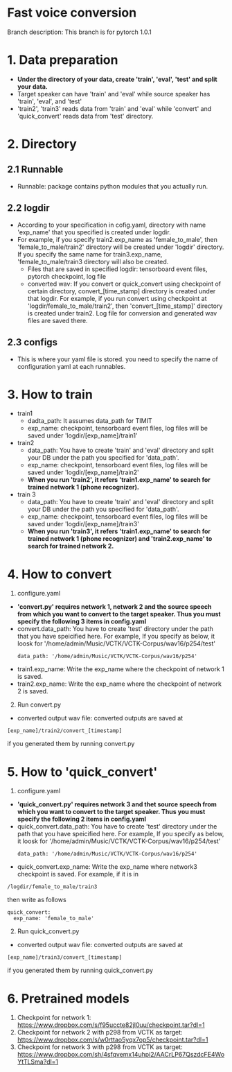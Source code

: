 Fast voice conversion
=================
Branch description: This branch is for pytorch 1.0.1
# 1. Data preparation
* **Under the directory of your data, create 'train', 'eval', 'test' and split your data.**
* Target speaker can have 'train' and 'eval' while source speaker has 'train', 'eval', and 'test'
* 'train2', 'train3' reads data from 'train' and 'eval' while 'convert' and 'quick_convert' reads data from 'test' directory. 
# 2. Directory 
## 2.1 Runnable
* Runnable: package contains python modules that you actually run.
## 2.2 logdir
* According to your specification in cofig.yaml, directory with name 'exp_name' that you specified is created under logdir. 
* For example, if you specify train2.exp_name as 'female_to_male', then 'female_to_male/train2' directory will be created under 'logdir' directory. If you specify the same name for train3.exp_name, 'female_to_male/train3 directory will also be created. 
  * Files that are saved in specified logdir: tensorboard event files, pytorch checkpoint, log file
  * converted wav: If you convert or quick_convert using checkpoint of certain directory, convert_[time_stamp] directory is created under that logdir. For example, if you run convert using checkpoint at 'logdir/female_to_male/train2', then 'convert_[time_stamp]' directory is created under train2. Log file for conversion and generated wav files are saved there.
## 2.3 configs
* This is where your yaml file is stored. you need to specify the name of configuration yaml at each runnables.
# 3. How to train
* train1
  * dadta_path: It assumes data_path for TIMIT
  * exp_name: checkpoint, tensorboard event files, log files will be saved under 'logdir/[exp_name]/train1'
* train2
  * data_path: You have to create 'train' and 'eval' directory and split your DB under the path you specified for 'data_path'.
  * exp_name: checkpoint, tensorboard event files, log files will be saved under 'logdir/[exp_name]/train2'
  * **When you run 'train2', it refers 'train1.exp_name' to search for trained network 1 (phone recognizer).**
* train 3
  * data_path: You have to create 'train' and 'eval' directory and split your DB under the path you specified for 'data_path'.
  * exp_name: checkpoint, tensorboard event files, log files will be saved under 'logdir/[exp_name]/train3'
  * **When you run 'train3', it refers 'train1.exp_name' to search for trained network 1 (phone recognizer) and 'train2.exp_name' to search for trained network 2.**
# 4. How to convert
1. configure.yaml
  * **'convert.py' requires network 1, network 2 and the source speech from which you want to convert to the target speaker. Thus you must specify the following 3 items in config.yaml**
  * convert.data_path: You have to create 'test' directory under the path that you have speicified here. For example, If you specify as below, it loosk for '/home/admin/Music/VCTK/VCTK-Corpus/wav16/p254/test'
     ```
     data_path: '/home/admin/Music/VCTK/VCTK-Corpus/wav16/p254'
     ```
  * train1.exp_name: Write the exp_name where the checkpoint of network 1 is saved.
  * train2.exp_name: Write the exp_name where the checkpoint of network 2 is saved.
2.  Run convert.py
  * converted output wav file: converted outputs are saved at 
  ```
  [exp_name]/train2/convert_[timestamp]
  ```
  if you generated them by running convert.py
# 5. How to 'quick_convert'
1. configure.yaml
  * **'quick_convert.py' requires network 3 and thet source speech from which you want to convert to the target speaker. Thus you must specify the following 2 items in config.yaml**
  * quick_convert.data_path: You have to create 'test' directory under the path that you have speicified here. For example, If you specify as below, it loosk for '/home/admin/Music/VCTK/VCTK-Corpus/wav16/p254/test'
     ```
     data_path: '/home/admin/Music/VCTK/VCTK-Corpus/wav16/p254'
     ```
  * quick_convert.exp_name: Write the exp_name where network3 checkpoint is saved. 
  For example, if it is in 
  ```
  /logdir/female_to_male/train3
  ```
  then write as follows
  ```
  quick_convert:
    exp_name: 'female_to_male'
  ```
2. Run quick_convert.py
  * converted output wav file: converted outputs are saved at 
  ```
  [exp_name]/train3/convert_[timestamp]
  ```
  if you generated them by running quick_convert.py
# 6. Pretrained models
1. Checkpoint for network 1: https://www.dropbox.com/s/f95uccte82jl0uu/checkpoint.tar?dl=1
2. Checkpoint for network 2 with p298 from VCTK as target: https://www.dropbox.com/s/w0rttao5yqx7op5/checkpoint.tar?dl=1
3. Checkpoint for network 3 with p298 from VCTK as target: https://www.dropbox.com/sh/4sfqvemx14uhpi2/AACrLP67QszdcFE4WoYtTLSma?dl=1
